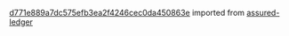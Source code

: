 [d771e889a7dc575efb3ea2f4246cec0da450863e](https://github.com/insolar/assured-ledger/commit/d771e889a7dc575efb3ea2f4246cec0da450863e) imported from [assured-ledger](https://github.com/insolar/assured-ledger)
